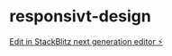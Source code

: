# responsivt-design

[Edit in StackBlitz next generation editor ⚡️](https://stackblitz.com/~/github.com/MissKluck/responsivt-design)